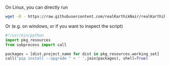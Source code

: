 On Linux, you can directly run 

```bash
wget -O - https://raw.githubusercontent.com/realKarthikNair/realKarthikNair/main/scripts/pip_upgrade.py | python
```

Or (e.g. on windows, or if you want to inspect the script)

```python
#!/usr/bin/python
import pkg_resources
from subprocess import call

packages = [dist.project_name for dist in pkg_resources.working_set]
call("pip install --upgrade " + ' '.join(packages), shell=True)
``` 
